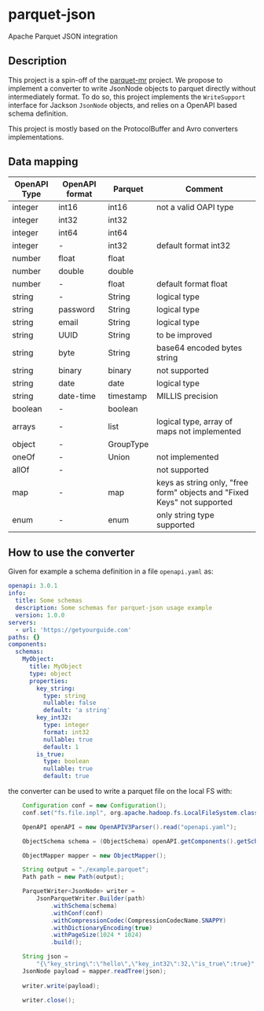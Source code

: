 # parquet-json
Apache Parquet JSON integration

## Description

This project is a spin-off of the [parquet-mr](https://github.com/apache/parquet-mr) project.
We propose to implement a converter to write JsonNode objects to parquet directly without
intermediately format. To do so, this project implements the `WriteSupport` interface for Jackson
`JsonNode` objects, and relies on a OpenAPI based schema definition.

This project is mostly based on the ProtocolBuffer and Avro converters implementations.

## Data mapping

| OpenAPI Type | OpenAPI format | Parquet   | Comment                    |
|--------------|----------------|-----------|----------------------------|
| integer      | int16          | int16     | not a valid OAPI type      |
| integer      | int32          | int32     |                            |
| integer      | int64          | int64     |                            |
| integer      | -              | int32     | default format int32       |
| number       | float          | float     |                            |
| number       | double         | double    |                            |
| number       | -              | float     | default format float       |
| string       | -              | String    | logical type               |
| string       | password       | String    | logical type               |
| string       | email          | String    | logical type               |
| string       | UUID           | String    | to be improved             |
| string       | byte           | String    | base64 encoded bytes string|
| string       | binary         | binary    | not supported              |
| string       | date           | date      | logical type               |
| string       | date-time      | timestamp | MILLIS precision           |
| boolean      | -              | boolean   |                            |
| arrays       | -              | list      | logical type, array of maps not implemented|
| object       | -              | GroupType |                            |
| oneOf        | -              | Union     | not implemented            |
| allOf        | -              |           | not supported              |
| map          | -              | map       | keys as string only, "free form" objects and "Fixed Keys" not supported         |
| enum         | -              | enum      | only string type supported |

## How to use the converter

Given for example a schema definition in a file `openapi.yaml` as:

```yaml
openapi: 3.0.1
info:
  title: Some schemas
  description: Some schemas for parquet-json usage example
  version: 1.0.0
servers:
  - url: 'https://getyourguide.com'
paths: {}
components:
  schemas:
    MyObject:
      title: MyObject
      type: object
      properties:
        key_string:
          type: string
          nullable: false
          default: 'a string'
        key_int32:
          type: integer
          format: int32
          nullable: true
          default: 1
        is_true:
          type: boolean
          nullable: true
          default: true
```

the converter can be used to write a parquet file on the local FS with:

```java
    Configuration conf = new Configuration();
    conf.set("fs.file.impl", org.apache.hadoop.fs.LocalFileSystem.class.getName());

    OpenAPI openAPI = new OpenAPIV3Parser().read("openapi.yaml");

    ObjectSchema schema = (ObjectSchema) openAPI.getComponents().getSchemas().get("MyObject");

    ObjectMapper mapper = new ObjectMapper();

    String output = "./example.parquet";
    Path path = new Path(output);

    ParquetWriter<JsonNode> writer =
        JsonParquetWriter.Builder(path)
            .withSchema(schema)
            .withConf(conf)
            .withCompressionCodec(CompressionCodecName.SNAPPY)
            .withDictionaryEncoding(true)
            .withPageSize(1024 * 1024)
            .build();

    String json =
        "{\"key_string\":\"hello\",\"key_int32\":32,\"is_true\":true}";
    JsonNode payload = mapper.readTree(json);
    
    writer.write(payload);
    
    writer.close();
```